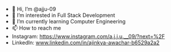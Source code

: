 - 👋 Hi, I’m @ajju-09
- 👀 I’m interested in Full Stack Development
- 🌱 I’m currently learning Computer Engineering
- 📫 How to reach me
- Instagram: https://www.instagram.com/a.j.j.u.__09/?next=%2F
- LinkedIn: www.linkedin.com/in/ajinkya-awachar-b6529a2a2

<!---
ajju-09/ajju-09 is a ✨ special ✨ repository because its `README.md` (this file) appears on your GitHub profile.
You can click the Preview link to take a look at your changes.
--->
